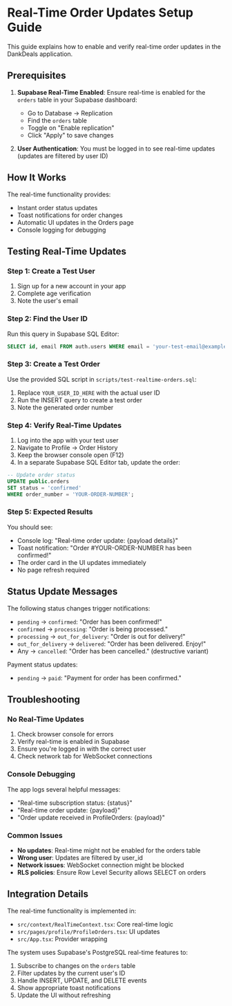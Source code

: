 # Real-Time Order Updates Setup Guide

This guide explains how to enable and verify real-time order updates in the DankDeals application.

## Prerequisites

1. **Supabase Real-Time Enabled**: Ensure real-time is enabled for the `orders` table in your Supabase dashboard:
   - Go to Database → Replication
   - Find the `orders` table
   - Toggle on "Enable replication"
   - Click "Apply" to save changes

2. **User Authentication**: You must be logged in to see real-time updates (updates are filtered by user ID)

## How It Works

The real-time functionality provides:
- Instant order status updates
- Toast notifications for order changes
- Automatic UI updates in the Orders page
- Console logging for debugging

## Testing Real-Time Updates

### Step 1: Create a Test User
1. Sign up for a new account in your app
2. Complete age verification
3. Note the user's email

### Step 2: Find the User ID
Run this query in Supabase SQL Editor:
```sql
SELECT id, email FROM auth.users WHERE email = 'your-test-email@example.com';
```

### Step 3: Create a Test Order
Use the provided SQL script in `scripts/test-realtime-orders.sql`:
1. Replace `YOUR_USER_ID_HERE` with the actual user ID
2. Run the INSERT query to create a test order
3. Note the generated order number

### Step 4: Verify Real-Time Updates
1. Log into the app with your test user
2. Navigate to Profile → Order History
3. Keep the browser console open (F12)
4. In a separate Supabase SQL Editor tab, update the order:

```sql
-- Update order status
UPDATE public.orders 
SET status = 'confirmed' 
WHERE order_number = 'YOUR-ORDER-NUMBER';
```

### Step 5: Expected Results
You should see:
- Console log: "Real-time order update: {payload details}"
- Toast notification: "Order #YOUR-ORDER-NUMBER has been confirmed!"
- The order card in the UI updates immediately
- No page refresh required

## Status Update Messages

The following status changes trigger notifications:
- `pending` → `confirmed`: "Order has been confirmed!"
- `confirmed` → `processing`: "Order is being processed."
- `processing` → `out_for_delivery`: "Order is out for delivery!"
- `out_for_delivery` → `delivered`: "Order has been delivered. Enjoy!"
- Any → `cancelled`: "Order has been cancelled." (destructive variant)

Payment status updates:
- `pending` → `paid`: "Payment for order has been confirmed."

## Troubleshooting

### No Real-Time Updates
1. Check browser console for errors
2. Verify real-time is enabled in Supabase
3. Ensure you're logged in with the correct user
4. Check network tab for WebSocket connections

### Console Debugging
The app logs several helpful messages:
- "Real-time subscription status: {status}"
- "Real-time order update: {payload}"
- "Order update received in ProfileOrders: {payload}"

### Common Issues
- **No updates**: Real-time might not be enabled for the orders table
- **Wrong user**: Updates are filtered by user_id
- **Network issues**: WebSocket connection might be blocked
- **RLS policies**: Ensure Row Level Security allows SELECT on orders

## Integration Details

The real-time functionality is implemented in:
- `src/context/RealTimeContext.tsx`: Core real-time logic
- `src/pages/profile/ProfileOrders.tsx`: UI updates
- `src/App.tsx`: Provider wrapping

The system uses Supabase's PostgreSQL real-time features to:
1. Subscribe to changes on the `orders` table
2. Filter updates by the current user's ID
3. Handle INSERT, UPDATE, and DELETE events
4. Show appropriate toast notifications
5. Update the UI without refreshing 